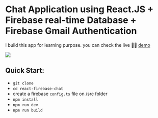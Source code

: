Chat Application using React.JS + Firebase real-time Database + Firebase Gmail Authentication
=====================================

I build this app for learning purpose. you can check the live 💁‍♂️ [demo](https://chatroom-67e21.web.app/) 

![](https://firebasestorage.googleapis.com/v0/b/chatroom-67e21.appspot.com/o/chat-chat.png?alt=media&token=3ad066ef-e277-4113-a496-e8fa6c110832)

Quick Start:
------------

- ``` git clone ```
- ``` cd react-firebase-chat ```
- create a firebase `config.ts` file on /src folder
- ``` npm install ```
- ``` npm run dev ```
- ``` npm run build ```